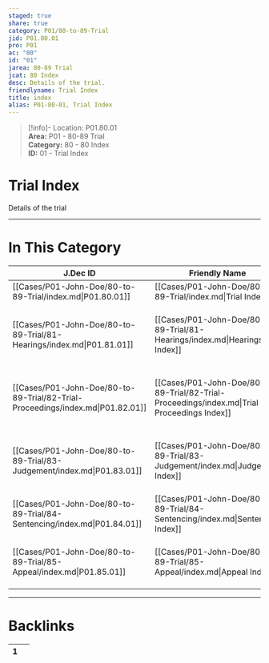 ```yaml
---  
staged: true  
share: true  
category: P01/80-to-89-Trial  
jid: P01.80.01  
pro: P01  
ac: "80"  
id: "01"  
jarea: 80-89 Trial  
jcat: 80 Index  
desc: Details of the trial.  
friendlyname: Trial Index  
title: index  
alias: P01-80-01, Trial Index  
---  
```

  
>[!info]- Location: P01.80.01  
>**Area:** P01 - 80-89 Trial  
>**Category:** 80 - 80 Index  
>**ID:** 01 - Trial Index  
  
# Trial Index  
  
Details of the trial   
  
  
  
---  
# In This Category  
  
| J.Dec ID                                                                       | Friendly Name                                                                                | Description                                                     |  
| ------------------------------------------------------------------------------ | -------------------------------------------------------------------------------------------- | --------------------------------------------------------------- |  
| [[Cases/P01-John-Doe/80-to-89-Trial/index.md\|P01.80.01]]                      | [[Cases/P01-John-Doe/80-to-89-Trial/index.md\|Trial Index]]                                  | Details of the trial.                                           |  
| [[Cases/P01-John-Doe/80-to-89-Trial/81-Hearings/index.md\|P01.81.01]]          | [[Cases/P01-John-Doe/80-to-89-Trial/81-Hearings/index.md\|Hearings Index]]                   | Any details of pre-trial hearings, prelim hearings or hearings. |  
| [[Cases/P01-John-Doe/80-to-89-Trial/82-Trial-Proceedings/index.md\|P01.82.01]] | [[Cases/P01-John-Doe/80-to-89-Trial/82-Trial-Proceedings/index.md\|Trial Proceedings Index]] | Anything and everything that happened during trial.             |  
| [[Cases/P01-John-Doe/80-to-89-Trial/83-Judgement/index.md\|P01.83.01]]         | [[Cases/P01-John-Doe/80-to-89-Trial/83-Judgement/index.md\|Judgement Index]]                 | Details regarding the judgement outcome from trial.             |  
| [[Cases/P01-John-Doe/80-to-89-Trial/84-Sentencing/index.md\|P01.84.01]]        | [[Cases/P01-John-Doe/80-to-89-Trial/84-Sentencing/index.md\|Sentencing Index]]               | Information about the sentencing.                               |  
| [[Cases/P01-John-Doe/80-to-89-Trial/85-Appeal/index.md\|P01.85.01]]            | [[Cases/P01-John-Doe/80-to-89-Trial/85-Appeal/index.md\|Appeal Index]]                       | If applicable, information about appeal(s).                     |  
  
  
---  
# Backlinks  
<div><table class="dataview table-view-table"><thead class="table-view-thead"><tr class="table-view-tr-header"><th class="table-view-th"><span></span><span class="dataview small-text">1</span></th><th class="table-view-th"><span></span></th></tr></thead><tbody class="table-view-tbody"></tbody></table></div>